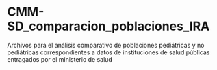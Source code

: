 # CMM-SD_comparacion_poblaciones_IRA
Archivos para el análisis comparativo de poblaciones pediátricas y no pediátricas correspondientes a datos de instituciones de salud públicas entragados por el ministerio de salud
